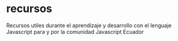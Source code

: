 # recursos
Recursos utiles durante el aprendizaje y desarrollo con el lenguaje Javascript para y por la comunidad Javascript Ecuador
